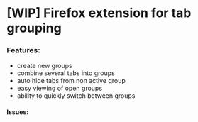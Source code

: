 # [WIP] Firefox extension for tab grouping

### Features:

- create new groups
- combine several tabs into groups
- auto hide tabs from non active group
- easy viewing of open groups
- ability to quickly switch between groups

#### Issues:
